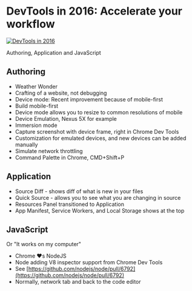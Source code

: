 # DevTools in 2016: Accelerate your workflow
[![DevTools in 2016](http://img.youtube.com/vi/x8u0n4dT-WI/0.jpg)](http://www.youtube.com/watch?v=x8u0n4dT-WI)

Authoring, Application and JavaScript

## Authoring
- Weather Wonder
- Crafting of a website, not debugging
- Device mode: Recent improvement because of mobile-first
- Build mobile-first
- Device mode allows you to resize to common resolutions of mobile
- Device Emulation, Nexus 5X for example
- Immersion mode
- Capture screenshot with device frame, right in Chrome Dev Tools
- Customization for emulated devices, and new devices can be added manually
- Simulate network throttling
- Command Palette in Chrome, CMD+Shift+P

## Application
- Source Diff - shows diff of what is new in your files
- Quick Source - allows you to see what you are changing in source
- Resources Panel transitioned to Application
- App Manifest, Service Workers, and Local Storage shows at the top

## JavaScript
Or "It works on my computer"

- Chrome ❤️s NodeJS
- Node adding V8 inspector support from Chrome Dev Tools
- See [https://github.com/nodejs/node/pull/6792](https://github.com/nodejs/node/pull/6792)
- Normally, network tab and back to the code editor

